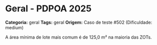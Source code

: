 # Geral - PDPOA 2025

**Categoria:** geral
**Tags:** geral
**Origem:** Caso de teste #502 (Dificuldade: medium)

A área mínima de lote mais comum é de 125,0 m² na maioria das ZOTs.